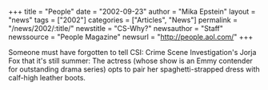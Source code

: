 +++
title = "People"
date = "2002-09-23"
author = "Mika Epstein"
layout = "news"
tags = ["2002"]
categories = ["Articles", "News"]
permalink = "/news/2002/:title/"
newstitle = "CS-Why?"
newsauthor = "Staff"
newssource = "People Magazine"
newsurl = "http://people.aol.com/"
+++

Someone must have forgotten to tell CSI: Crime Scene Investigation's Jorja Fox that it's still summer: The actress (whose show is an Emmy contender for outstanding drama series) opts to pair her spaghetti-strapped dress with calf-high leather boots.


